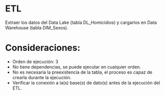 # ETL
Extraer los datos del Data Lake (tabla DL_Homicidios) y cargarlos en Data Warehouse (tabla DIM_Sexos).

# Consideraciones:
- Orden de ejecución: 3
- No tiene dependencias, se puede ejecutar en cualquier orden.
- No es necesaria la preexistencia de la tabla, el proceso es capaz de crearla durante la ejecución.
- Verificar la conexión a la(s) base(s) de dato(s) antes de la ejecución del ETL.
